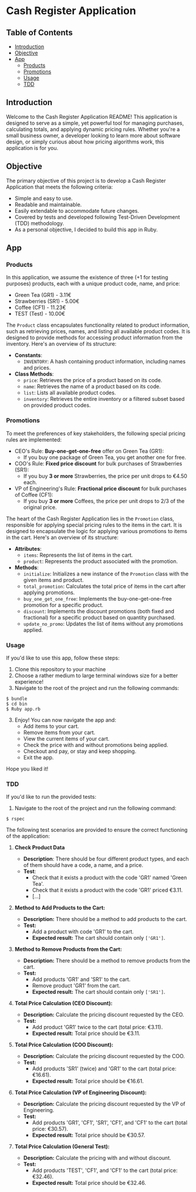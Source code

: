 # Cash Register Application

## Table of Contents
- [Introduction](#introduction)
- [Objective](#objective)
- [App](#app)
  - [Products](#products)
  - [Promotions](#promotions)
  - [Usage](#usage)
  - [TDD](#tdd)

## Introduction
Welcome to the Cash Register Application README! This application is designed to serve as a simple, yet powerful tool for managing purchases, calculating totals, and applying dynamic pricing rules. Whether you're a small business owner, a developer looking to learn more about software design, or simply curious about how pricing algorithms work, this application is for you.

## Objective
The primary objective of this project is to develop a Cash Register Application that meets the following criteria:
- Simple and easy to use.
- Readable and maintainable.
- Easily extendable to accommodate future changes.
- Covered by tests and developed following Test-Driven Development (TDD) methodology.
- As a personal objective, I decided to build this app in Ruby.


## App
### Products
In this application, we assume the existence of three (+1 for testing purposes) products, each with a unique product code, name, and price:
- Green Tea (GR1) - 3.11€
- Strawberries (SR1) - 5.00€
- Coffee (CF1) - 11.23€
- TEST (Test) - 10.00€

The `Product` class encapsulates functionality related to product information, such as retrieving prices, names, and listing all available product codes. It is designed to provide methods for accessing product information from the inventory. Here's an overview of its structure:
- **Constants**:
  - `INVENTORY`: A hash containing product information, including names and prices.
- **Class Methods**:
  - `price`: Retrieves the price of a product based on its code.
  - `name`: Retrieves the name of a product based on its code.
  - `list`: Lists all available product codes.
  - `inventory`: Retrieves the entire inventory or a filtered subset based on provided product codes.

### Promotions
To meet the preferences of key stakeholders, the following special pricing rules are implemented:
- CEO's Rule: **Buy-one-get-one-free** offer on Green Tea (GR1):
    - If you buy one package of Green Tea, you get another one for free.
- COO's Rule: **Fixed price discount** for bulk purchases of Strawberries (SR1):
  - If you buy **3 or more** Strawberries, the price per unit drops to €4.50 each.
- VP of Engineering's Rule: **Fractional price discount** for bulk purchases of Coffee (CF1):
  - If you buy **3 or more** Coffees, the price per unit drops to 2/3 of the original price.

The heart of the Cash Register Application lies in the `Promotion` class, responsible for applying special pricing rules to the items in the cart. It is designed to encapsulate the logic for applying various promotions to items in the cart. Here's an overview of its structure:
- **Attributes**: 
  - `items`: Represents the list of items in the cart.
  - `product`: Represents the product associated with the promotion.
- **Methods**:
  - `initialize`: Initializes a new instance of the `Promotion` class with the given items and product.
  - `total_promotion`: Calculates the total price of items in the cart after applying promotions.
  - `buy_one_get_one_free`: Implements the buy-one-get-one-free promotion for a specific product.
  - `discount`: Implements the discount promotions (both fixed and fractional) for a specific product based on quantity purchased.
  - `update_no_promo`: Updates the list of items without any promotions applied.

### Usage
If you'd like to use this app, follow these steps:
1. Clone this repository to your machine
2. Choose a rather medium to large terminal windows size for a better experience!
2. Navigate to the root of the project and run the following commands:
```
$ bundle
$ cd bin
$ Ruby app.rb
```
3. Enjoy!
You can now navigate the app and: 
    - Add items to your cart.
    - Remove items from your cart.
    - View the current items of your cart.
    - Check the price with and without promotions being applied.
    - Checkout and pay, or stay and keep shopping.
    - Exit the app.

Hope you liked it!
### TDD
If you'd like to run the provided tests:
1. Navigate to the root of the project and run the following command:
```
$ rspec
```
The following test scenarios are provided to ensure the correct functioning of the application:
1. **Check Product Data**
    - **Description**: There should be four different product types, and each of them should have a code, a name, and a price.
    - **Test**: 
        - Check that it exists a product with the code 'GR1' named 'Green Tea'.
        - Check that it exists a product with the code 'GR1' priced €3.11.
        - [...]
1. **Method to Add Products to the Cart:**
   - **Description:** There should be a method to add products to the cart.
   - **Test:**
     - Add a product with code 'GR1' to the cart.
     - **Expected result:** The cart should contain only `['GR1']`.

2. **Method to Remove Products from the Cart:**
   - **Description:** There should be a method to remove products from the cart.
   - **Test:**
     - Add products 'GR1' and 'SR1' to the cart.
     - Remove product 'GR1' from the cart.
     - **Expected result:** The cart should contain only `['SR1']`.

3. **Total Price Calculation (CEO Discount):**
   - **Description:** Calculate the pricing discount requested by the CEO.
   - **Test:**
     - Add product 'GR1' twice to the cart (total price: €3.11).
     - **Expected result:** Total price should be €3.11.

4. **Total Price Calculation (COO Discount):**
   - **Description:** Calculate the pricing discount requested by the COO.
   - **Test:**
     - Add products 'SR1' (twice) and 'GR1' to the cart (total price: €16.61).
     - **Expected result:** Total price should be €16.61.

5. **Total Price Calculation (VP of Engineering Discount):**
   - **Description:** Calculate the pricing discount requested by the VP of Engineering.
   - **Test:**
     - Add products 'GR1', 'CF1', 'SR1', 'CF1', and 'CF1' to the cart (total price: €30.57).
     - **Expected result:** Total price should be €30.57.

6. **Total Price Calculation (General Test):**
   - **Description:** Calculate the pricing with and without discount.
   - **Test:**
     - Add products 'TEST', 'CF1', and 'CF1' to the cart (total price: €32.46).
     - **Expected result:** Total price should be €32.46.
